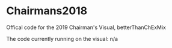 # Chairmans2018
Offical code for the 2019 Chairman's Visual, betterThanChExMix

The code currently running on the visual: n/a
